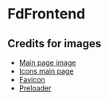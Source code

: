 # FdFrontend

## Credits for images

- [Main page image](https://www.freepik.com/free-vector/food-delivery-service-abstract-concept-illustration-online-food-order-24-7-service-pizza-sushi-online-menu-payment-options-no-contact-delivery-download-app_12145639.htm#query=svg%20food%20delivery&position=21&from_view=search&track=country_rows_v1)
- [Icons main page](https://www.svgrepo.com/collection/restaurant-meal-and-food-vectors/)
- [Favicon](https://iconscout.com/icon/lobster-6)
- [Preloader](https://pixabay.com/gifs/web-load-loading-pink-5811/)
